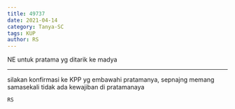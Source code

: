 ```yaml
---
title: 49737
date: 2021-04-14
category: Tanya-SC
tags: KUP
author: RS
---
```


NE untuk pratama yg ditarik ke madya

---

silakan konfirmasi ke KPP yg embawahi pratamanya, sepnajng memang samasekali tidak ada kewajiban di pratamanaya

`RS`
